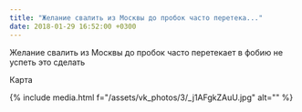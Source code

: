 ```yaml
---
title: "Желание свалить из Москвы до пробок часто перетека..."
date: 2018-01-29 16:52:00 +0300
---
```


Желание свалить из Москвы до пробок часто перетекает в фобию не успеть это сделать

Карта

{% include media.html f="/assets/vk_photos/3/_j1AFgkZAuU.jpg" alt="" %}
